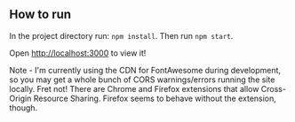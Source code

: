 ## How to run

In the project directory run: `npm install`. Then run `npm start`.

Open [http://localhost:3000](http://localhost:3000) to view it!


Note - I'm currently using the CDN for FontAwesome during development, so you may get a whole bunch of CORS warnings/errors running the site locally. Fret not! There are Chrome and Firefox extensions that allow Cross-Origin Resource Sharing. Firefox seems to behave without the extension, though.
